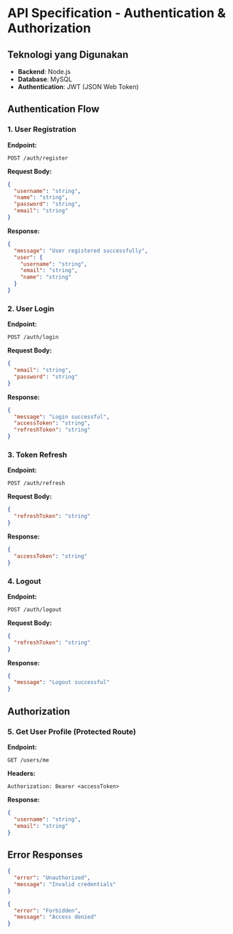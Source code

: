 # API Specification - Authentication & Authorization

## Teknologi yang Digunakan

- **Backend**: Node.js
- **Database**: MySQL
- **Authentication**: JWT (JSON Web Token)

## Authentication Flow

### 1. User Registration

**Endpoint:**

```
POST /auth/register
```

**Request Body:**

```json
{
  "username": "string",
  "name": "string",
  "password": "string",
  "email": "string"
}
```

**Response:**

```json
{
  "message": "User registered successfully",
  "user": {
    "username": "string",
    "email": "string",
    "name": "string"
  }
}
```

### 2. User Login

**Endpoint:**

```
POST /auth/login
```

**Request Body:**

```json
{
  "email": "string",
  "password": "string"
}
```

**Response:**

```json
{
  "message": "Login successful",
  "accessToken": "string",
  "refreshToken": "string"
}
```

### 3. Token Refresh

**Endpoint:**

```
POST /auth/refresh
```

**Request Body:**

```json
{
  "refreshToken": "string"
}
```

**Response:**

```json
{
  "accessToken": "string"
}
```

### 4. Logout

**Endpoint:**

```
POST /auth/logout
```

**Request Body:**

```json
{
  "refreshToken": "string"
}
```

**Response:**

```json
{
  "message": "Logout successful"
}
```

## Authorization

### 5. Get User Profile (Protected Route)

**Endpoint:**

```
GET /users/me
```

**Headers:**

```
Authorization: Bearer <accessToken>
```

**Response:**

```json
{
  "username": "string",
  "email": "string"
}
```

## Error Responses

```json
{
  "error": "Unauthorized",
  "message": "Invalid credentials"
}
```

```json
{
  "error": "Forbidden",
  "message": "Access denied"
}
```

